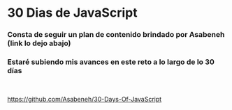 <h1>30 Dias de JavaScript</h1>

<h3>Consta de seguir un plan de contenido brindado por Asabeneh (link lo dejo abajo)</h3>
<h3>Estaré subiendo mis avances en este reto a lo largo de lo 30 días</h3>

<br/>

https://github.com/Asabeneh/30-Days-Of-JavaScript

